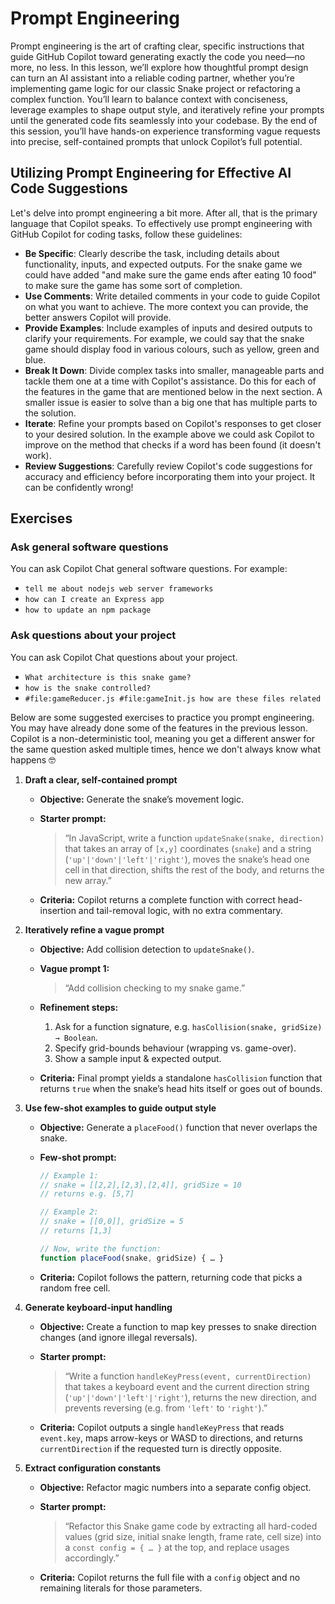 # Prompt Engineering

Prompt engineering is the art of crafting clear, specific instructions that guide GitHub Copilot toward generating exactly the code you need—no more, no less. In this lesson, we’ll explore how thoughtful prompt design can turn an AI assistant into a reliable coding partner, whether you’re implementing game logic for our classic Snake project or refactoring a complex function. You’ll learn to balance context with conciseness, leverage examples to shape output style, and iteratively refine your prompts until the generated code fits seamlessly into your codebase. By the end of this session, you’ll have hands-on experience transforming vague requests into precise, self-contained prompts that unlock Copilot’s full potential.

## Utilizing Prompt Engineering for Effective AI Code Suggestions

Let's delve into prompt engineering a bit more. After all, that is the primary language that Copilot speaks. To effectively use prompt engineering with GitHub Copilot for coding tasks, follow these guidelines:

- **Be Specific**: Clearly describe the task, including details about functionality, inputs, and expected outputs. For the snake game we could have added "and make sure the game ends after eating 10 food" to make sure the game has some sort of completion. 
- **Use Comments**: Write detailed comments in your code to guide Copilot on what you want to achieve. The more context you can provide, the better answers Copilot will provide. 
- **Provide Examples**: Include examples of inputs and desired outputs to clarify your requirements. For example, we could say that the snake game should display food in various colours, such as yellow, green and blue. 
- **Break It Down**: Divide complex tasks into smaller, manageable parts and tackle them one at a time with Copilot's assistance. Do this for each of the features in the game that are mentioned below in the next section. A smaller issue is easier to solve than a big one that has multiple parts to the solution. 
- **Iterate**: Refine your prompts based on Copilot's responses to get closer to your desired solution. In the example above we could ask Copilot to improve on the method that checks if a word has been found (it doesn't work).  
- **Review Suggestions**: Carefully review Copilot's code suggestions for accuracy and efficiency before incorporating them into your project. It can be confidently wrong! 

## Exercises

### Ask general software questions

You can ask Copilot Chat general software questions. For example:

- `tell me about nodejs web server frameworks`
- `how can I create an Express app`
- `how to update an npm package`

### Ask questions about your project

You can ask Copilot Chat questions about your project.

- `What architecture is this snake game?`
- `how is the snake controlled?`
- `#file:gameReducer.js #file:gameInit.js how are these files related`

Below are some suggested exercises to practice you prompt engineering. You may have already done some of the features in the previous lesson. Copilot is a non-deterministic tool, meaning you get a different answer for the same question asked multiple times, hence we don't always know what happens 🤓

1. **Draft a clear, self-contained prompt**

   - **Objective:** Generate the snake’s movement logic.

   - **Starter prompt:**

     > “In JavaScript, write a function `updateSnake(snake, direction)` that takes an array of `[x,y]` coordinates (`snake`) and a string (`'up'|'down'|'left'|'right'`), moves the snake’s head one cell in that direction, shifts the rest of the body, and returns the new array.”

   - **Criteria:** Copilot returns a complete function with correct head-insertion and tail-removal logic, with no extra commentary.

2. **Iteratively refine a vague prompt**

   - **Objective:** Add collision detection to `updateSnake()`.

   - **Vague prompt 1:**

     > “Add collision checking to my snake game.”

   - **Refinement steps:**

     1. Ask for a function signature, e.g. `hasCollision(snake, gridSize) → Boolean`.
     2. Specify grid-bounds behaviour (wrapping vs. game-over).
     3. Show a sample input & expected output.

   - **Criteria:** Final prompt yields a standalone `hasCollision` function that returns `true` when the snake’s head hits itself or goes out of bounds.

3. **Use few-shot examples to guide output style**

   - **Objective:** Generate a `placeFood()` function that never overlaps the snake.

   - **Few-shot prompt:**

     ```js
     // Example 1:
     // snake = [[2,2],[2,3],[2,4]], gridSize = 10
     // returns e.g. [5,7]
     
     // Example 2:
     // snake = [[0,0]], gridSize = 5
     // returns [1,3]
     
     // Now, write the function:
     function placeFood(snake, gridSize) { … }
     ```

   - **Criteria:** Copilot follows the pattern, returning code that picks a random free cell.

4. **Generate keyboard-input handling**

   - **Objective:** Create a function to map key presses to snake direction changes (and ignore illegal reversals).

   - **Starter prompt:**

     > “Write a function `handleKeyPress(event, currentDirection)` that takes a keyboard event and the current direction string (`'up'|'down'|'left'|'right'`), returns the new direction, and prevents reversing (e.g. from `'left'` to `'right'`).”

   - **Criteria:** Copilot outputs a single `handleKeyPress` that reads `event.key`, maps arrow-keys or WASD to directions, and returns `currentDirection` if the requested turn is directly opposite.

5. **Extract configuration constants**

   - **Objective:** Refactor magic numbers into a separate config object.

   - **Starter prompt:**

     > “Refactor this Snake game code by extracting all hard-coded values (grid size, initial snake length, frame rate, cell size) into a `const config = { … }` at the top, and replace usages accordingly.”

   - **Criteria:** Copilot returns the full file with a `config` object and no remaining literals for those parameters.